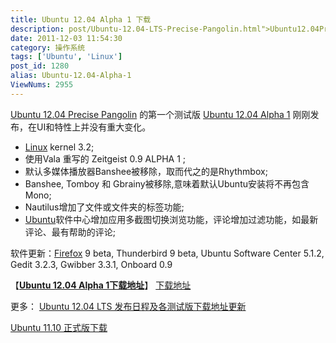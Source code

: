 ```yaml
---
title: Ubuntu 12.04 Alpha 1 下载
description: post/Ubuntu-12.04-LTS-Precise-Pangolin.html">Ubuntu12.04PrecisePangolin 的第一个测试版 post/Ubuntu-12.04-Alpha-1.html">Ubuntu12.04Alpha1 刚刚发布，在UI和特性上并没有重大变化。/tags/Linux">Linux kernel3.2;使用Vala重写的 Zeitgeist 0.9ALPHA1 ;默认多媒体播放器Banshee被移除，取而代之的是Rhythmbox;Banshee,Tomboy和Gbrainy被移除,意味着默认Ubuntu安装将不再包含Mono;Nautilus增加了文件或文件夹的标签功能;/tags/Ubuntu">Ubuntu软件中心增加应用多截图切换浏览功能，评论增加过滤功能，如最新评论、最有帮助的评论;……
date: 2011-12-03 11:54:30
category: 操作系统
tags: ['Ubuntu', 'Linux']
post_id: 1280
alias: Ubuntu-12.04-Alpha-1
ViewNums: 2955
---
```


[Ubuntu 12.04 Precise Pangolin](/blog/ubuntu-1204-lts-precise-pangolin) 的第一个测试版 [Ubuntu 12.04 Alpha 1](/blog/ubuntu-1204-alpha-1) 刚刚发布，在UI和特性上并没有重大变化。

* [Linux](/tags/Linux) kernel 3.2;
* 使用Vala 重写的 Zeitgeist 0.9 ALPHA 1 ;
* 默认多媒体播放器Banshee被移除，取而代之的是Rhythmbox;
* Banshee, Tomboy 和 Gbrainy被移除,意味着默认Ubuntu安装将不再包含Mono;
* Nautilus增加了文件或文件夹的标签功能;
* [Ubuntu](/tags/Ubuntu)软件中心增加应用多截图切换浏览功能，评论增加过滤功能，如最新评论、最有帮助的评论;

软件更新：[Firefox](/tags/FireFox) 9 beta, Thunderbird 9 beta, Ubuntu Software Center 5.1.2, Gedit 3.2.3, Gwibber 3.3.1, Onboard 0.9

【[**Ubuntu 12.04 Alpha 1下载地址**](/blog/ubuntu-1204-alpha-1)】
 [下载地址](download.asp?id=470)

更多：
[Ubuntu 12.04 LTS 发布日程及各测试版下载地址更新](/blog/ubuntu-1204-lts-precise-pangolin "ubuntu 1204 lts 发布日程及各测试版下载地址更新")

[Ubuntu 11.10 正式版下载](/blog/ubuntu-1110-final)

